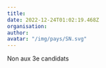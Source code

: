 ```yaml
---
title: 
date: 2022-12-24T01:02:19.468Z
organisation: 
author: 
avatar: "/img/pays/SN.svg"
---
```


Non aux 3e candidats 